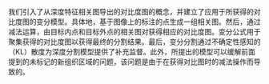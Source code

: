 

我们引入了从深度特征相关图导出的对比度图的概念，并建立了应用于所获得的对比度图的变分模型。具体地，基于图像上的标注的点生成一组相关图。然后，通过减法运算，由目标内点和目标外点的相关图对获得相应的对比度图。变分公式用于聚集获得的对比度图以获得最终的分割结果。最后，变分分割通过不确定性感知的（KL）散度为深度分割模型提供了补充监督。此外，所提出的模型可以缓解前面提到的未标记的新组织区域的问题，该问题是由于在获得对比图时的减法操作而导致的。

